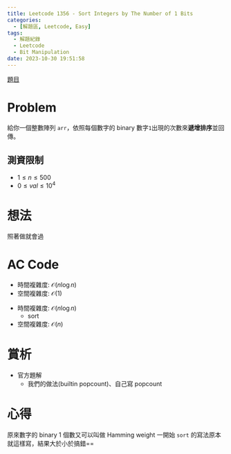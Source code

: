 ```yaml
---
title: Leetcode 1356 - Sort Integers by The Number of 1 Bits
categories:
  - [解題區, Leetcode, Easy]
tags:
  - 解題紀錄
  - Leetcode
  - Bit Manipulation
date: 2023-10-30 19:51:58
---
```


[題目](https://leetcode.com/problems/sort-integers-by-the-number-of-1-bits/)

# Problem

給你一個整數陣列 `arr`，依照每個數字的 binary 數字`1`出現的次數來**遞增排序**並回傳。

## 測資限制

- $1 \le n \le 500$
- $0 \le val \le 10^4$

# 想法

照著做就會過

# AC Code

<script src="https://emgithub.com/embed-v2.js?target=https%3A%2F%2Fgithub.com%2Froy4801%2Fsolved_problems%2Fblob%2Fmaster%2Fleetcode%2F1356.cpp%23L36-L47&style=github&type=code&showBorder=on&showLineNumbers=on&showFileMeta=on&showFullPath=on&showCopy=on"></script>

- 時間複雜度: $\mathcal{O}(n\log{n})$
- 空間複雜度: $\mathcal{O}(1)$

<script src="https://emgithub.com/embed-v2.js?target=https%3A%2F%2Fgithub.com%2Froy4801%2Fsolved_problems%2Fblob%2Fmaster%2Fleetcode%2F1356.cpp%23L18-L34&style=github&type=code&showBorder=on&showLineNumbers=on&showFileMeta=on&showFullPath=on&showCopy=on"></script>

- 時間複雜度: $\mathcal{O}(n\log{n})$
    - sort
- 空間複雜度: $\mathcal{O}(n)$

# 賞析

- 官方題解
    - 我們的做法(builtin popcount)、自己寫 popcount

# 心得

原來數字的 binary 1 個數又可以叫做 Hamming weight
一開始 `sort` 的寫法原本就這樣寫，結果大於小於搞錯==

